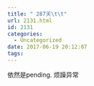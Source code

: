```yaml
---
title: " 287天\t\t"
url: 2131.html
id: 2131
categories:
  - Uncategorized
date: 2017-06-19 20:12:07
tags:
---
```


依然是pending. 烦躁异常